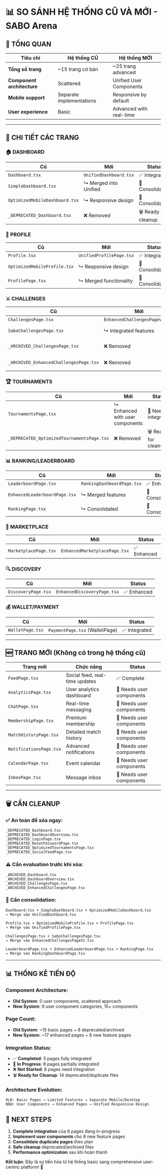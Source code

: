 # 📊 SO SÁNH HỆ THỐNG CŨ VÀ MỚI - SABO Arena

## 🎯 TỔNG QUAN

| Tiêu chí | Hệ thống CŨ | Hệ thống MỚI |
|----------|-------------|--------------|
| **Tổng số trang** | ~15 trang cơ bản | ~25 trang advanced |
| **Component architecture** | Scattered | Unified User Components |
| **Mobile support** | Separate implementations | Responsive by default |
| **User experience** | Basic | Advanced with real-time |

---

## 📱 CHI TIẾT CÁC TRANG

### 🏠 **DASHBOARD**
| Cũ | Mới | Status |
|-----|-----|--------|
| `Dashboard.tsx` | `UnifiedDashboard.tsx` | ✅ Integrated |
| `SimpleDashboard.tsx` | ↳ Merged into Unified | 🔄 Consolidating |
| `OptimizedMobileDashboard.tsx` | ↳ Responsive design | 🔄 Consolidating |
| `_DEPRECATED_Dashboard.tsx` | ❌ Removed | 🗑️ Ready for cleanup |

### 👤 **PROFILE**  
| Cũ | Mới | Status |
|-----|-----|--------|
| `Profile.tsx` | `UnifiedProfilePage.tsx` | ✅ Integrated |
| `OptimizedMobileProfile.tsx` | ↳ Responsive design | 🔄 Consolidating |
| `ProfilePage.tsx` | ↳ Merged functionality | 🔄 Consolidating |

### ⚔️ **CHALLENGES**
| Cũ | Mới | Status |
|-----|-----|--------|
| `ChallengesPage.tsx` | `EnhancedChallengesPageV2.tsx` | ✅ Enhanced |
| `SaboChallengesPage.tsx` | ↳ Integrated features | 🔄 Consolidating |
| `_ARCHIVED_ChallengesPage.tsx` | ❌ Removed | 🗑️ Ready for cleanup |
| `_ARCHIVED_EnhancedChallengesPage.tsx` | ❌ Removed | 🗑️ Ready for cleanup |

### 🏆 **TOURNAMENTS**
| Cũ | Mới | Status |
|-----|-----|--------|
| `TournamentsPage.tsx` | ↳ Enhanced with user components | 🔄 Needs integration |
| `_DEPRECATED_OptimizedTournamentsPage.tsx` | ❌ Removed | 🗑️ Ready for cleanup |

### 📊 **RANKING/LEADERBOARD**
| Cũ | Mới | Status |
|-----|-----|--------|
| `LeaderboardPage.tsx` | `RankingDashboardPage.tsx` | ✅ Enhanced |
| `EnhancedLeaderboardPage.tsx` | ↳ Merged features | 🔄 Consolidating |
| `RankingPage.tsx` | ↳ Consolidated | 🔄 Consolidating |

### 🛒 **MARKETPLACE**
| Cũ | Mới | Status |
|-----|-----|--------|
| `MarketplacePage.tsx` | `EnhancedMarketplacePage.tsx` | ✅ Enhanced |

### 🔍 **DISCOVERY**
| Cũ | Mới | Status |
|-----|-----|--------|
| `DiscoveryPage.tsx` | `EnhancedDiscoveryPage.tsx` | ✅ Enhanced |

### 💰 **WALLET/PAYMENT**
| Cũ | Mới | Status |
|-----|-----|--------|
| `WalletPage.tsx` | `PaymentPage.tsx` (WalletPage) | ✅ Integrated |

---

## 🆕 TRANG MỚI (Không có trong hệ thống cũ)

| Trang mới | Chức năng | Status |
|-----------|-----------|--------|
| `FeedPage.tsx` | Social feed, real-time updates | ✅ Complete |
| `AnalyticsPage.tsx` | User analytics dashboard | 🔄 Needs user components |
| `ChatPage.tsx` | Real-time messaging | 🔄 Needs user components |
| `MembershipPage.tsx` | Premium membership | 🔄 Needs user components |
| `MatchHistoryPage.tsx` | Detailed match history | 🔄 Needs user components |
| `NotificationsPage.tsx` | Advanced notifications | 🔄 Needs user components |
| `CalendarPage.tsx` | Event calendar | 🔄 Needs user components |
| `InboxPage.tsx` | Message inbox | 🔄 Needs user components |

---

## 🗑️ CẦN CLEANUP

### ✅ **An toàn để xóa ngay:**
```
_DEPRECATED_Dashboard.tsx
_DEPRECATED_DashboardOverview.tsx  
_DEPRECATED_LoginPage.tsx
_DEPRECATED_ResetPasswordPage.tsx
_DEPRECATED_OptimizedTournamentsPage.tsx
_DEPRECATED_SocialFeedPage.tsx
```

### ⚠️ **Cần evaluation trước khi xóa:**
```
_ARCHIVED_Dashboard.tsx
_ARCHIVED_DashboardOverview.tsx
_ARCHIVED_ChallengesPage.tsx
_ARCHIVED_EnhancedChallengesPage.tsx
```

### 🔄 **Cần consolidation:**
```
Dashboard.tsx + SimpleDashboard.tsx + OptimizedMobileDashboard.tsx
→ Merge vào UnifiedDashboard.tsx

Profile.tsx + OptimizedMobileProfile.tsx + ProfilePage.tsx  
→ Merge vào UnifiedProfilePage.tsx

ChallengesPage.tsx + SaboChallengesPage.tsx
→ Merge vào EnhancedChallengesPageV2.tsx

LeaderboardPage.tsx + EnhancedLeaderboardPage.tsx + RankingPage.tsx
→ Merge vào RankingDashboardPage.tsx
```

---

## 📊 THỐNG KÊ TIẾN ĐỘ

### **Component Architecture:**
- **Old System**: 0 user components, scattered approach
- **New System**: 9 user component categories, 15+ components

### **Page Count:**
- **Old System**: ~15 basic pages + 8 deprecated/archived
- **New System**: ~17 enhanced pages + 8 new feature pages

### **Integration Status:**
- ✅ **Completed**: 5 pages fully integrated
- 🔄 **In Progress**: 8 pages partially integrated  
- ❌ **Not Started**: 8 pages need integration
- 🗑️ **Ready for Cleanup**: 14 deprecated/duplicate files

### **Architecture Evolution:**
```
OLD: Basic Pages → Limited Features → Separate Mobile/Desktop
NEW: User Components → Enhanced Pages → Unified Responsive Design
```

## 🎯 NEXT STEPS

1. **Complete integration** của 8 pages đang in-progress
2. **Implement user components** cho 8 new feature pages
3. **Consolidate duplicate pages** theo plan
4. **Safe cleanup** deprecated/archived files
5. **Performance optimization** sau khi hoàn thành

**Kết luận**: Đây là sự tiến hóa từ hệ thống basic sang comprehensive user-centric platform! 🚀
